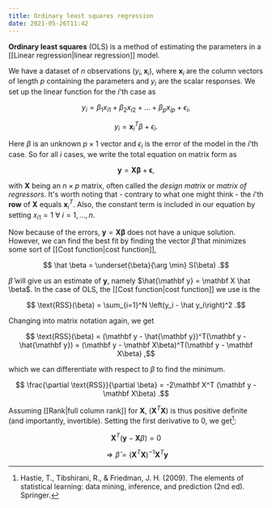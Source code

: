 ```yaml
---
title: Ordinary least squares regression
date: 2021-05-26T11:42
---
```


**Ordinary least squares** (OLS) is a method of estimating the parameters in a [[Linear regression|linear regression]] model. 

We have a dataset of $n$ observations $(y_i, \mathbf x_i)$, where $\mathbf x_i$ are the column vectors of length $p$ containing the parameters and $y_i$ are the scalar responses. We set up the linear function for the $i$'th case as

$$ y_i = \beta_1 x_{i1} + \beta_2 x_{i2} + \dots + \beta_p x_{ip} + \epsilon_i,$$

$$ y_i = \mathbf x^T_i\beta + \epsilon_i .$$

Here $\beta$ is an unknown $p\times 1$ vector and $\epsilon_i$ is the error of the model in the $i$'th case. So for all $i$ cases, we write the total equation on matrix form as

$$ \mathbf y = \mathbf X\mathbf \beta + \mathbf \epsilon ,$$

with $\mathbf X$ being an $n\times p$ matrix, often called the *design matrix* or *matrix of regressors*. It's worth noting that - contrary to what one might think - the $i$'th **row** of $\mathbf X$ equals $\mathbf x_i^T$. Also, the constant term is included in our equation by setting $x_{i1} = 1\ \forall\ i=1,\dots, n$.

Now because of the errors, $\mathbf y = \mathbf X\mathbf \beta$ does not have a unique solution. However, we can find the best fit by finding the vector $\hat \beta$ that minimizes some sort of [[Cost function|cost function]],

$$ \hat \beta = \underset{\beta}{\arg \min} S(\beta) .$$

$\hat \beta$ will give us an estimate of $\mathbf y$, namely $\hat{\mathbf y} = \mathbf X \hat \beta$. In the case of OLS, the [[Cost function|cost function]] we use is the 

$$ \text{RSS}(\beta) = \sum_{i=1}^N \left(y_i - \hat y_i\right)^2 .$$

Changing into matrix notation again, we get

$$ \text{RSS}(\beta) = (\mathbf y - \hat{\mathbf y})^T(\mathbf y - \hat{\mathbf y}) = (\mathbf y  - \mathbf X\beta)^T(\mathbf y - \mathbf X\beta) ,$$

which we can differentiate with respect to $\beta$ to find the minimum.

$$ \frac{\partial \text{RSS}}{\partial \beta} = -2\mathbf X^T (\mathbf y - \mathbf X\beta) .$$

Assuming [[Rank|full column rank]] for $\mathbf X$, $(\mathbf X^T \mathbf X)$ is thus positive definite (and importantly, invertible). Setting the first derivative to $0$, we get[^elements]:

$$ \mathbf X^T(\mathbf y - \mathbf X\beta) = 0$$

$$\Rightarrow \hat \beta = (\mathbf X^T\mathbf X)^{-1}\mathbf X^T \mathbf y $$

[^elements]: Hastie, T., Tibshirani, R., & Friedman, J. H. (2009). The elements of statistical learning: data mining, inference, and prediction (2nd ed). Springer.